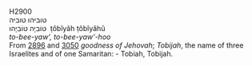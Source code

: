 <body>
  <p>H2900<br>  טוביּהוּ    טוביּה  <br> טּוֹבִיָה  טּוֹבִיָהוּ  ‎  ṭôbı̂yâh  ṭôbı̂yâhû  <br><i>to-bee-yaw‘,</i> <i>to-bee-yaw‘-hoo </i><br>From <a href="h2896.htm">2896</a> and <a href="h3050.htm">3050</a>  <i>goodness</i> <i>of</i> <i>Jehovah</i>; <i>Tobijah</i>, the name of three Israelites and of one Samaritan: - Tobiah, Tobijah.<br></p>
 </body>